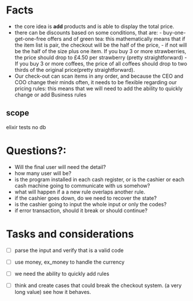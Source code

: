 # Facts
- the core idea is **add**  products and is able to display the total price.
- there can be discounts based on some conditions, that are:
        - buy-one-get-one-free offers and of green tea: this mathematically means
        that if the item list is pair, the checkout will be the half of the price,
        - if not will be the half of the size plus one item.
        If you buy 3 or more strawberries, the price should drop to £4.50 per strawberry (pretty straightforward)
        - If you buy 3 or more coffees, the price of all coffees should drop to two thirds of the original price(pretty straightforward).
- Our check-out can scan items in any order, and because the CEO and COO change their minds often, it needs to be flexible regarding our pricing rules: this means
that we will need to add the ability to quickly change or add Business rules

## scope
elixir
tests
no db

# Questions?:
- Will the final user will need the detail?
- how many user will be?
- is the program installed in each cash register, or is the cashier or each cash
machine going to communicate with us somehow?
- what will happen if a a new rule overlaps another rule.
- if the cashier goes down, do we need to recover the state?
- is the cashier going to input the whole input or only the codes?
- if error transaction, should it break or should continue?



# Tasks and considerations
- [ ] parse the input and verify that is a valid code
- [ ] use money, ex_money to handle the currency
- [ ] we need the ability to quickly add rules
- [ ] think and create cases that could break the checkout system. (a very long value) see how it behaves.






